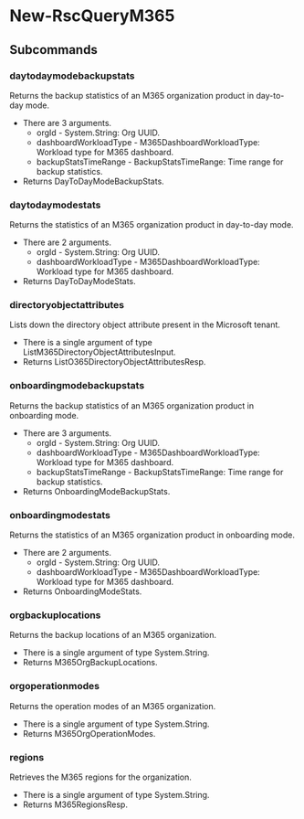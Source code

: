 # New-RscQueryM365
## Subcommands
### daytodaymodebackupstats
Returns the backup statistics of an M365 organization product in day-to-day mode.

- There are 3 arguments.
    - orgId - System.String: Org UUID.
    - dashboardWorkloadType - M365DashboardWorkloadType: Workload type for M365 dashboard.
    - backupStatsTimeRange - BackupStatsTimeRange: Time range for backup statistics.
- Returns DayToDayModeBackupStats.
### daytodaymodestats
Returns the statistics of an M365 organization product in day-to-day mode.

- There are 2 arguments.
    - orgId - System.String: Org UUID.
    - dashboardWorkloadType - M365DashboardWorkloadType: Workload type for M365 dashboard.
- Returns DayToDayModeStats.
### directoryobjectattributes
Lists down the directory object attribute present in the Microsoft tenant.

- There is a single argument of type ListM365DirectoryObjectAttributesInput.
- Returns ListO365DirectoryObjectAttributesResp.
### onboardingmodebackupstats
Returns the backup statistics of an M365 organization product in onboarding mode.

- There are 3 arguments.
    - orgId - System.String: Org UUID.
    - dashboardWorkloadType - M365DashboardWorkloadType: Workload type for M365 dashboard.
    - backupStatsTimeRange - BackupStatsTimeRange: Time range for backup statistics.
- Returns OnboardingModeBackupStats.
### onboardingmodestats
Returns the statistics of an M365 organization product in onboarding mode.

- There are 2 arguments.
    - orgId - System.String: Org UUID.
    - dashboardWorkloadType - M365DashboardWorkloadType: Workload type for M365 dashboard.
- Returns OnboardingModeStats.
### orgbackuplocations
Returns the backup locations of an M365 organization.

- There is a single argument of type System.String.
- Returns M365OrgBackupLocations.
### orgoperationmodes
Returns the operation modes of an M365 organization.

- There is a single argument of type System.String.
- Returns M365OrgOperationModes.
### regions
Retrieves the M365 regions for the organization.

- There is a single argument of type System.String.
- Returns M365RegionsResp.
